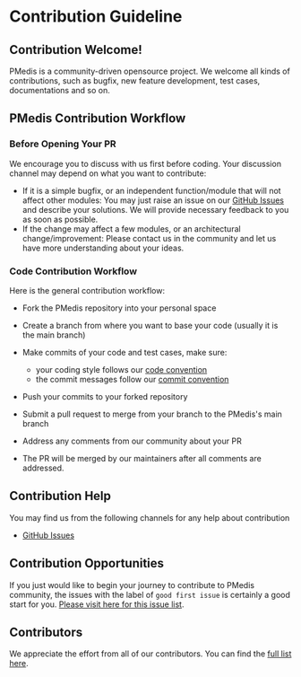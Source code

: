 # Contribution Guideline

## Contribution Welcome!

PMedis is a community-driven opensource project. We welcome all kinds of contributions, such as bugfix, new feature development, test cases, documentations and so on. 

## PMedis Contribution Workflow

### Before Opening Your PR

We encourage you to discuss with us first before coding. Your discussion channel may depend on what you want to contribute:

- If it is a simple bugfix, or an independent function/module that will not affect other modules: You may just raise an issue on our [GitHub Issues](https://github.com/memark-io/pmedis/issues) and describe your solutions. We will provide necessary feedback to you as soon as possible.
- If the change may affect a few modules, or an architectural change/improvement: Please contact us in the community and let us have more understanding about your ideas. 

### Code Contribution Workflow

Here is the general contribution workflow:

- Fork the PMedis repository into your personal space
- Create a branch from where you want to base your code (usually it is the main branch)
- Make commits of your code and test cases, make sure:
  - your coding style follows our [code convention](https://github.com/memark-io/pmedis/doc/style-guide/code-convention.md)
  - the commit messages follow our [commit convention](https://github.com/memark-io/pmedis/doc/style-guide/commit-convention.md)

- Push your commits to your forked repository
- Submit a pull request to merge from your branch to the PMedis's main branch
- Address any comments from our community about your PR
- The PR will be merged by our maintainers after all comments are addressed.

## Contribution Help

You may find us from the following channels for any help about contribution

- [GitHub Issues](https://github.com/memark-io/pmedis/issues)

## Contribution Opportunities

If you just would like to begin your journey to contribute to PMedis community, the issues with the label of `good first issue` is certainly a good start for you. [Please visit here for this issue list](https://github.com/4paradigm/OpenMLDB/issues).


## Contributors

We appreciate the effort from all of our contributors. You can find the [full list here](https://github.com/memark-io/pmedis/graphs/contributors).
